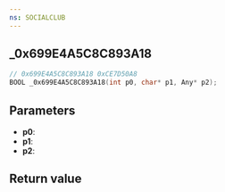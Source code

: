 ```yaml
---
ns: SOCIALCLUB
---
```

## _0x699E4A5C8C893A18

```c
// 0x699E4A5C8C893A18 0xCE7D50A8
BOOL _0x699E4A5C8C893A18(int p0, char* p1, Any* p2);
```


## Parameters
* **p0**: 
* **p1**: 
* **p2**: 

## Return value
